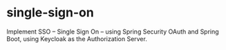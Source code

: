 # single-sign-on
Implement SSO – Single Sign On – using Spring Security OAuth and Spring Boot, using Keycloak as the Authorization Server.
